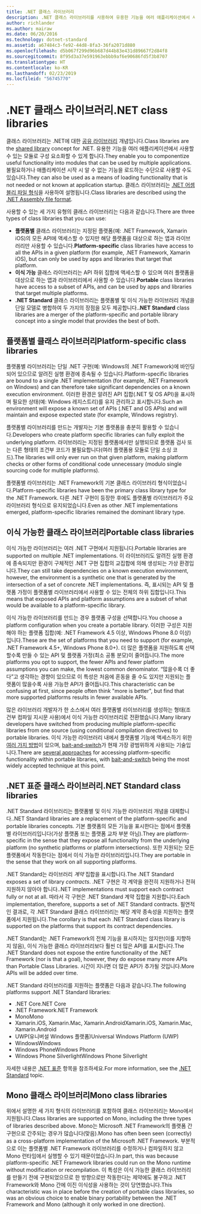 ```yaml
---
title: .NET 클래스 라이브러리
description: .NET 클래스 라이브러리를 사용하여 유용한 기능을 여러 애플리케이션에서 사용할 수 있는 모듈로 그룹화하는 방법을 알아봅니다.
author: richlander
ms.author: mairaw
ms.date: 06/20/2016
ms.technology: dotnet-standard
ms.assetid: a67484c3-fe92-44d8-8fa3-36fa2071d880
ms.openlocfilehash: d5b067f299d96b687d44b83e431d89667f2d84f8
ms.sourcegitcommit: 8f95d3a37e591963ebbb9af6e90686fd5f3b8707
ms.translationtype: HT
ms.contentlocale: ko-KR
ms.lasthandoff: 02/23/2019
ms.locfileid: "56745770"
---
```

# <a name="net-class-libraries"></a><span data-ttu-id="076fb-103">.NET 클래스 라이브러리</span><span class="sxs-lookup"><span data-stu-id="076fb-103">.NET class libraries</span></span>

<span data-ttu-id="076fb-104">클래스 라이브러리는 .NET에 대한 [공유 라이브러리](https://en.wikipedia.org/wiki/Library_%28computing%29#Shared_libraries) 개념입니다.</span><span class="sxs-lookup"><span data-stu-id="076fb-104">Class libraries are the [shared library](https://en.wikipedia.org/wiki/Library_%28computing%29#Shared_libraries) concept for .NET.</span></span> <span data-ttu-id="076fb-105">유용한 기능을 여러 애플리케이션에서 사용할 수 있는 모듈로 구성 요소화할 수 있게 합니다.</span><span class="sxs-lookup"><span data-stu-id="076fb-105">They enable you to componentize useful functionality into modules that can be used by multiple applications.</span></span> <span data-ttu-id="076fb-106">불필요하거나 애플리케이션 시작 시 알 수 없는 기능을 로드하는 수단으로 사용할 수도 있습니다.</span><span class="sxs-lookup"><span data-stu-id="076fb-106">They can also be used as a means of loading functionality that is not needed or not known at application startup.</span></span> <span data-ttu-id="076fb-107">클래스 라이브러리는 [.NET 어셈블리 파일 형식](assembly/file-format.md)을 사용하여 설명됩니다.</span><span class="sxs-lookup"><span data-stu-id="076fb-107">Class libraries are described using the [.NET Assembly file format](assembly/file-format.md).</span></span>

<span data-ttu-id="076fb-108">사용할 수 있는 세 가지 유형의 클래스 라이브러리는 다음과 같습니다.</span><span class="sxs-lookup"><span data-stu-id="076fb-108">There are three types of class libraries that you can use:</span></span>

*   <span data-ttu-id="076fb-109">**플랫폼별** 클래스 라이브러리는 지정된 플랫폼(예: .NET Framework, Xamarin iOS)의 모든 API에 액세스할 수 있지만 해당 플랫폼을 대상으로 하는 앱과 라이브러리만 사용할 수 있습니다.</span><span class="sxs-lookup"><span data-stu-id="076fb-109">**Platform-specific** class libraries have access to all the APIs in a given platform (for example, .NET Framework, Xamarin iOS), but can only be used by apps and libraries that target that platform.</span></span>
*   <span data-ttu-id="076fb-110">**이식 가능** 클래스 라이브러리는 API 하위 집합에 액세스할 수 있으며 여러 플랫폼을 대상으로 하는 앱과 라이브러리에서 사용할 수 있습니다.</span><span class="sxs-lookup"><span data-stu-id="076fb-110">**Portable** class libraries have access to a subset of APIs, and can be used by apps and libraries that target multiple platforms.</span></span>
*   <span data-ttu-id="076fb-111">**.NET Standard** 클래스 라이브러리는 플랫폼별 및 이식 가능한 라이브러리 개념을 단일 모델로 병합하여 두 가지의 장점을 모두 제공합니다.</span><span class="sxs-lookup"><span data-stu-id="076fb-111">**.NET Standard** class libraries are a merger of the platform-specific and portable library concept into a single model that provides the best of both.</span></span>

## <a name="platform-specific-class-libraries"></a><span data-ttu-id="076fb-112">플랫폼별 클래스 라이브러리</span><span class="sxs-lookup"><span data-stu-id="076fb-112">Platform-specific class libraries</span></span>

<span data-ttu-id="076fb-113">플랫폼별 라이브러리는 단일 .NET 구현(예: Windows의 .NET Framework)에 바인딩되어 있으므로 알려진 실행 환경에 종속될 수 있습니다.</span><span class="sxs-lookup"><span data-stu-id="076fb-113">Platform-specific libraries are bound to a single .NET implementation (for example, .NET Framework on Windows) and can therefore take significant dependencies on a known execution environment.</span></span> <span data-ttu-id="076fb-114">이러한 환경은 알려진 API 집합(.NET 및 OS API)을 표시하며 필요한 상태(예: Windows 레지스트리)를 유지 관리하고 표시합니다.</span><span class="sxs-lookup"><span data-stu-id="076fb-114">Such an environment will expose a known set of APIs (.NET and OS APIs) and will maintain and expose expected state (for example, Windows registry).</span></span>

<span data-ttu-id="076fb-115">플랫폼별 라이브러리를 만드는 개발자는 기본 플랫폼을 충분히 활용할 수 있습니다.</span><span class="sxs-lookup"><span data-stu-id="076fb-115">Developers who create platform specific libraries can fully exploit the underlying platform.</span></span> <span data-ttu-id="076fb-116">라이브러리는 지정된 플랫폼에서만 실행되므로 플랫폼 검사 또는 다른 형태의 조건부 코드가 불필요합니다(여러 플랫폼용 모듈로 단일 소싱 코드).</span><span class="sxs-lookup"><span data-stu-id="076fb-116">The libraries will only ever run on that given platform, making platform checks or other forms of conditional code unnecessary (modulo single sourcing code for multiple platforms).</span></span>

<span data-ttu-id="076fb-117">플랫폼별 라이브러리는 .NET Framework의 기본 클래스 라이브러리 형식이었습니다.</span><span class="sxs-lookup"><span data-stu-id="076fb-117">Platform-specific libraries have been the primary class library type for the .NET Framework.</span></span> <span data-ttu-id="076fb-118">다른 .NET 구현이 등장한 후에도 플랫폼별 라이브러리가 주요 라이브러리 형식으로 유지되었습니다.</span><span class="sxs-lookup"><span data-stu-id="076fb-118">Even as other .NET implementations emerged, platform-specific libraries remained the dominant library type.</span></span>

## <a name="portable-class-libraries"></a><span data-ttu-id="076fb-119">이식 가능한 클래스 라이브러리</span><span class="sxs-lookup"><span data-stu-id="076fb-119">Portable class libraries</span></span>

<span data-ttu-id="076fb-120">이식 가능한 라이브러리는 여러 .NET 구현에서 지원됩니다.</span><span class="sxs-lookup"><span data-stu-id="076fb-120">Portable libraries are supported on multiple .NET implementations.</span></span> <span data-ttu-id="076fb-121">이 라이브러리도 알려진 실행 환경에 종속되지만 환경이 구체적인 .NET 구현 집합의 교집합에 의해 생성되는 가상 환경입니다.</span><span class="sxs-lookup"><span data-stu-id="076fb-121">They can still take dependencies on a known execution environment, however, the environment is a synthetic one that is generated by the intersection of a set of concrete .NET implementations.</span></span> <span data-ttu-id="076fb-122">즉, 표시되는 API 및 플랫폼 가정이 플랫폼별 라이브러리에서 사용할 수 있는 전체의 하위 집합입니다.</span><span class="sxs-lookup"><span data-stu-id="076fb-122">This means that exposed APIs and platform assumptions are a subset of what would be available to a platform-specific library.</span></span>

<span data-ttu-id="076fb-123">이식 가능한 라이브러리를 만드는 경우 플랫폼 구성을 선택합니다.</span><span class="sxs-lookup"><span data-stu-id="076fb-123">You choose a platform configuration when you create a portable library.</span></span> <span data-ttu-id="076fb-124">이러한 구성은 지원해야 하는 플랫폼 집합(예: .NET Framework 4.5 이상, Windows Phone 8.0 이상)입니다.</span><span class="sxs-lookup"><span data-stu-id="076fb-124">These are the set of platforms that you need to support (for example, .NET Framework 4.5+, Windows Phone 8.0+).</span></span> <span data-ttu-id="076fb-125">더 많은 플랫폼을 지원하도록 선택할수록 만들 수 있는 API 및 플랫폼 가정(최소 공통 분모)이 줄어듭니다.</span><span class="sxs-lookup"><span data-stu-id="076fb-125">The more platforms you opt to support, the fewer APIs and fewer platform assumptions you can make, the lowest common denominator.</span></span> <span data-ttu-id="076fb-126">“많을수록 더 좋다”고 생각하는 경향이 있으므로 이 특성은 처음에 혼동을 줄 수도 있지만 지원되는 플랫폼이 많을수록 사용 가능한 API가 줄어듭니다.</span><span class="sxs-lookup"><span data-stu-id="076fb-126">This characteristic can be confusing at first, since people often think "more is better", but find that more supported platforms results in fewer available APIs.</span></span>

<span data-ttu-id="076fb-127">많은 라이브러리 개발자가 한 소스에서 여러 플랫폼별 라이브러리를 생성하는 형태(조건부 컴파일 지시문 사용)에서 이식 가능한 라이브러리로 전환했습니다.</span><span class="sxs-lookup"><span data-stu-id="076fb-127">Many library developers have switched from producing multiple platform-specific libraries from one source (using conditional compilation directives) to portable libraries.</span></span> <span data-ttu-id="076fb-128">이식 가능한 라이브러리 내에서 플랫폼별 기능에 액세스하기 위한 [여러 가지 방법](https://blog.stephencleary.com/2012/11/portable-class-library-enlightenment.html)이 있으며, [bait-and-switch](https://log.paulbetts.org/the-bait-and-switch-pcl-trick/)가 현재 가장 광범위하게 사용되는 기술입니다.</span><span class="sxs-lookup"><span data-stu-id="076fb-128">There are [several approaches](https://blog.stephencleary.com/2012/11/portable-class-library-enlightenment.html) for accessing platform-specific functionality within portable libraries, with [bait-and-switch](https://log.paulbetts.org/the-bait-and-switch-pcl-trick/) being the most widely accepted technique at this point.</span></span>

## <a name="net-standard-class-libraries"></a><span data-ttu-id="076fb-129">.NET 표준 클래스 라이브러리</span><span class="sxs-lookup"><span data-stu-id="076fb-129">.NET Standard class libraries</span></span>

<span data-ttu-id="076fb-130">.NET Standard 라이브러리는 플랫폼별 및 이식 가능한 라이브러리 개념을 대체합니다.</span><span class="sxs-lookup"><span data-stu-id="076fb-130">.NET Standard libraries are a replacement of the platform-specific and portable libraries concepts.</span></span> <span data-ttu-id="076fb-131">기본 플랫폼의 모든 기능을 표시한다는 점에서 플랫폼별 라이브러리입니다(가상 플랫폼 또는 플랫폼 교차 부분 아님).</span><span class="sxs-lookup"><span data-stu-id="076fb-131">They are platform-specific in the sense that they expose all functionality from the underlying platform (no synthetic platforms or platform intersections).</span></span> <span data-ttu-id="076fb-132">또한 지원되는 모든 플랫폼에서 작동한다는 점에서 이식 가능한 라이브러리입니다.</span><span class="sxs-lookup"><span data-stu-id="076fb-132">They are portable in the sense that they work on all supporting platforms.</span></span>

<span data-ttu-id="076fb-133">.NET Standard는 라이브러리 _계약_ 집합을 표시합니다.</span><span class="sxs-lookup"><span data-stu-id="076fb-133">The .NET Standard exposes a set of library _contracts_.</span></span> <span data-ttu-id="076fb-134">.NET 구현은 각 계약을 완전히 지원하거나 전혀 지원하지 않아야 합니다.</span><span class="sxs-lookup"><span data-stu-id="076fb-134">.NET implementations must support each contract fully or not at all.</span></span> <span data-ttu-id="076fb-135">따라서 각 구현은 .NET Standard 계약 집합을 지원합니다.</span><span class="sxs-lookup"><span data-stu-id="076fb-135">Each implementation, therefore, supports a set of .NET Standard contracts.</span></span> <span data-ttu-id="076fb-136">필연적인 결과로, 각 .NET Standard 클래스 라이브러리는 해당 계약 종속성을 지원하는 플랫폼에서 지원됩니다.</span><span class="sxs-lookup"><span data-stu-id="076fb-136">The corollary is that each .NET Standard class library is supported on the platforms that support its contract dependencies.</span></span>

<span data-ttu-id="076fb-137">.NET Standard는 .NET Framework의 전체 기능을 표시하지는 않지만(이를 지향하지 않음), 이식 가능한 클래스 라이브러리보다 훨씬 더 많은 API를 표시합니다.</span><span class="sxs-lookup"><span data-stu-id="076fb-137">The .NET Standard does not expose the entire functionality of the .NET Framework (nor is that a goal), however, they do expose many more APIs than Portable Class Libraries.</span></span> <span data-ttu-id="076fb-138">시간이 지나면 더 많은 API가 추가될 것입니다.</span><span class="sxs-lookup"><span data-stu-id="076fb-138">More APIs will be added over time.</span></span>

<span data-ttu-id="076fb-139">.NET Standard 라이브러리를 지원하는 플랫폼은 다음과 같습니다.</span><span class="sxs-lookup"><span data-stu-id="076fb-139">The following platforms support .NET Standard libraries:</span></span>

* <span data-ttu-id="076fb-140">.NET Core</span><span class="sxs-lookup"><span data-stu-id="076fb-140">.NET Core</span></span>
* <span data-ttu-id="076fb-141">.NET Framework</span><span class="sxs-lookup"><span data-stu-id="076fb-141">.NET Framework</span></span>
* <span data-ttu-id="076fb-142">Mono</span><span class="sxs-lookup"><span data-stu-id="076fb-142">Mono</span></span>
* <span data-ttu-id="076fb-143">Xamarin.iOS, Xamarin.Mac, Xamarin.Android</span><span class="sxs-lookup"><span data-stu-id="076fb-143">Xamarin.iOS, Xamarin.Mac, Xamarin.Android</span></span>
* <span data-ttu-id="076fb-144">UWP(유니버설 Windows 플랫폼)</span><span class="sxs-lookup"><span data-stu-id="076fb-144">Universal Windows Platform (UWP)</span></span>
* <span data-ttu-id="076fb-145">Windows</span><span class="sxs-lookup"><span data-stu-id="076fb-145">Windows</span></span>
* <span data-ttu-id="076fb-146">Windows Phone</span><span class="sxs-lookup"><span data-stu-id="076fb-146">Windows Phone</span></span>
* <span data-ttu-id="076fb-147">Windows Phone Silverlight</span><span class="sxs-lookup"><span data-stu-id="076fb-147">Windows Phone Silverlight</span></span>

<span data-ttu-id="076fb-148">자세한 내용은 [.NET 표준](net-standard.md) 항목을 참조하세요.</span><span class="sxs-lookup"><span data-stu-id="076fb-148">For more information, see the [.NET Standard](net-standard.md) topic.</span></span>

## <a name="mono-class-libraries"></a><span data-ttu-id="076fb-149">Mono 클래스 라이브러리</span><span class="sxs-lookup"><span data-stu-id="076fb-149">Mono class libraries</span></span>

<span data-ttu-id="076fb-150">위에서 설명한 세 가지 형식의 라이브러리를 포함하여 클래스 라이브러리는 Mono에서 지원됩니다.</span><span class="sxs-lookup"><span data-stu-id="076fb-150">Class libraries are supported on Mono, including the three types of libraries described above.</span></span> <span data-ttu-id="076fb-151">Mono는 Microsoft .NET Framework의 플랫폼 간 구현으로 간주되는 경우가 많습니다(맞음).</span><span class="sxs-lookup"><span data-stu-id="076fb-151">Mono has often been seen (correctly) as a cross-platform implementation of the Microsoft .NET Framework.</span></span> <span data-ttu-id="076fb-152">부분적으로 이는 플랫폼별 .NET Framework 라이브러리를 수정하거나 컴파일하지 않고 Mono 런타임에서 실행할 수 있기 때문이었습니다.</span><span class="sxs-lookup"><span data-stu-id="076fb-152">In part, this was because platform-specific .NET Framework libraries could run on the Mono runtime without modification or recompilation.</span></span> <span data-ttu-id="076fb-153">이 특성은 이식 가능한 클래스 라이브러리를 만들기 전에 구현되었으므로 한 방향으로만 작동한다는 제약에도 불구하고 .NET Framework와 Mono 간에 이진 이식성을 사용하는 것이 당연했습니다.</span><span class="sxs-lookup"><span data-stu-id="076fb-153">This characteristic was in place before the creation of portable class libraries, so was an obvious choice to enable binary portability between the .NET Framework and Mono (although it only worked in one direction).</span></span>
